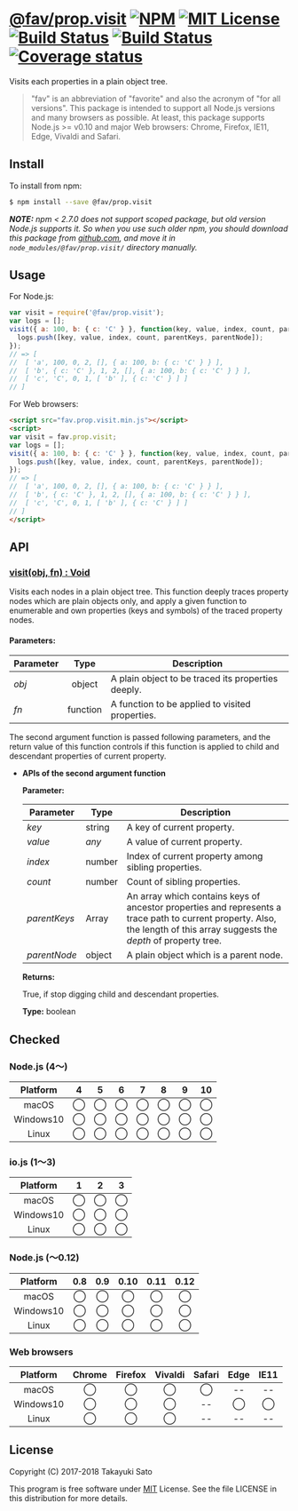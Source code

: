 # [@fav/prop.visit][repo-url] [![NPM][npm-img]][npm-url] [![MIT License][mit-img]][mit-url] [![Build Status][travis-img]][travis-url] [![Build Status][appveyor-img]][appveyor-url] [![Coverage status][coverage-img]][coverage-url]

Visits each properties in a plain object tree.

> "fav" is an abbreviation of "favorite" and also the acronym of "for all versions".
> This package is intended to support all Node.js versions and many browsers as possible.
> At least, this package supports Node.js >= v0.10 and major Web browsers: Chrome, Firefox, IE11, Edge, Vivaldi and Safari.


## Install

To install from npm:

```sh
$ npm install --save @fav/prop.visit
```

***NOTE:*** *npm < 2.7.0 does not support scoped package, but old version Node.js supports it. So when you use such older npm, you should download this package from [github.com][repo-url], and move it in `node_modules/@fav/prop.visit/` directory manually.*


## Usage

For Node.js:

```js
var visit = require('@fav/prop.visit');
var logs = [];
visit({ a: 100, b: { c: 'C' } }, function(key, value, index, count, parentKeys, parentNode) {
  logs.push([key, value, index, count, parentKeys, parentNode]);
});
// => [
//  [ 'a', 100, 0, 2, [], { a: 100, b: { c: 'C' } } ],
//  [ 'b', { c: 'C' }, 1, 2, [], { a: 100, b: { c: 'C' } } ],
//  [ 'c', 'C', 0, 1, [ 'b' ], { c: 'C' } ] ]
// ]
```

For Web browsers:

```html
<script src="fav.prop.visit.min.js"></script>
<script>
var visit = fav.prop.visit;
var logs = [];
visit({ a: 100, b: { c: 'C' } }, function(key, value, index, count, parentKeys, parentNode) {
  logs.push([key, value, index, count, parentKeys, parentNode]);
});
// => [
//  [ 'a', 100, 0, 2, [], { a: 100, b: { c: 'C' } } ],
//  [ 'b', { c: 'C' }, 1, 2, [], { a: 100, b: { c: 'C' } } ],
//  [ 'c', 'C', 0, 1, [ 'b' ], { c: 'C' } ] ]
// ]
</script>
```


## API

### <u>visit(obj, fn) : Void</u>

Visits each nodes in a plain object tree.
This function deeply traces property nodes which are plain objects only, and apply a given function to enumerable and own properties (keys and symbols) of the traced property nodes.

#### Parameters:

| Parameter |   Type   | Description                                        |
|-----------|:--------:|----------------------------------------------------|
| *obj*     | object   | A plain object to be traced its properties deeply. |
| *fn*      | function | A function to be applied to visited properties.    | 

The second argument function is passed following parameters, and the return value of this function controls if this function is applied to child and descendant properties of current property.

* **APIs of the second argument function**

    **Parameter:**

    <table>
    <thead>
    <tr>
     <th>Parameter</th>
     <th>Type</th>
     <th>Description</th>
    </tr>
    </thead>
    <tbody>
    <tr>
     <td><i>key</i></td>
     <td>string</td>
     <td>A key of current property.</td>
    </tr>
    <tr>
     <td><i>value</i></td>
     <td><i>any</i></td>
     <td>A value of current property.</td>
    </tr>
    <tr>
     <td><i>index</i></td>
     <td>number</td>
     <td>Index of current property among sibling properties.</td>
    </tr>
    <tr>
     <td><i>count</i></td>
     <td>number</td>
     <td>Count of sibling properties.</td>
    </tr>
    <tr>
     <td><i>parentKeys</i></td>
     <td>Array</td>
     <td>An array which contains keys of ancestor properties and represents a trace path to current property. Also, the length of this array suggests the <i>depth</i> of property tree.</td>
    </tr>
    <tr>
     <td><i>parentNode</i></td>
     <td>object</td>
     <td>A plain object which is a parent node.</td>
    </tr>
    </tbody>
    </table>

    **Returns:**

    True, if stop digging child and descendant properties.

    **Type:** boolean

## Checked                                                                      
### Node.js (4〜)

| Platform  |   4    |   5    |   6    |   7    |   8    |   9    |   10   |
|:---------:|:------:|:------:|:------:|:------:|:------:|:------:|:------:|
| macOS     |&#x25ef;|&#x25ef;|&#x25ef;|&#x25ef;|&#x25ef;|&#x25ef;|&#x25ef;|
| Windows10 |&#x25ef;|&#x25ef;|&#x25ef;|&#x25ef;|&#x25ef;|&#x25ef;|&#x25ef;|
| Linux     |&#x25ef;|&#x25ef;|&#x25ef;|&#x25ef;|&#x25ef;|&#x25ef;|&#x25ef;|

### io.js (1〜3)

| Platform  |   1    |   2    |   3    |
|:---------:|:------:|:------:|:------:|
| macOS     |&#x25ef;|&#x25ef;|&#x25ef;|
| Windows10 |&#x25ef;|&#x25ef;|&#x25ef;|
| Linux     |&#x25ef;|&#x25ef;|&#x25ef;|

### Node.js (〜0.12)

| Platform  |  0.8   |  0.9   |  0.10  |  0.11  |  0.12  |
|:---------:|:------:|:------:|:------:|:------:|:------:|
| macOS     |&#x25ef;|&#x25ef;|&#x25ef;|&#x25ef;|&#x25ef;|
| Windows10 |&#x25ef;|&#x25ef;|&#x25ef;|&#x25ef;|&#x25ef;|
| Linux     |&#x25ef;|&#x25ef;|&#x25ef;|&#x25ef;|&#x25ef;|

### Web browsers

| Platform  | Chrome | Firefox | Vivaldi | Safari |  Edge  | IE11   |
|:---------:|:------:|:-------:|:-------:|:------:|:------:|:------:|
| macOS     |&#x25ef;|&#x25ef; |&#x25ef; |&#x25ef;|   --   |   --   |
| Windows10 |&#x25ef;|&#x25ef; |&#x25ef; |   --   |&#x25ef;|&#x25ef;|
| Linux     |&#x25ef;|&#x25ef; |&#x25ef; |   --   |   --   |   --   |


## License

Copyright (C) 2017-2018 Takayuki Sato

This program is free software under [MIT][mit-url] License.
See the file LICENSE in this distribution for more details.

[repo-url]: https://github.com/sttk/fav-prop.visit/
[npm-img]: https://img.shields.io/badge/npm-v1.0.2-blue.svg
[npm-url]: https://www.npmjs.com/package/@fav/prop.visit
[mit-img]: https://img.shields.io/badge/license-MIT-green.svg
[mit-url]: https://opensource.org/licenses/MIT
[travis-img]: https://travis-ci.org/sttk/fav-prop.visit.svg?branch=master
[travis-url]: https://travis-ci.org/sttk/fav-prop.visit
[appveyor-img]: https://ci.appveyor.com/api/projects/status/github/sttk/fav-prop.visit?branch=master&svg=true
[appveyor-url]: https://ci.appveyor.com/project/sttk/fav-prop-visit
[coverage-img]: https://coveralls.io/repos/github/sttk/fav-prop.visit/badge.svg?branch=master
[coverage-url]: https://coveralls.io/github/sttk/fav-prop.visit?branch=master
